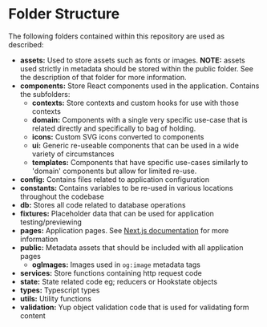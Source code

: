 # Folder Structure

The following folders contained within this repository are used as described:

- **assets:** Used to store assets such as fonts or images. **NOTE:** assets used strictly in metadata should be stored within the public folder. See the description of that folder for more information.
- **components:** Store React components used in the application. Contains the subfolders:
  - **contexts:** Store contexts and custom hooks for use with those contexts
  - **domain:** Components with a single very specific use-case that is related directly and specifically to bag of holding.
  - **icons:** Custom SVG icons converted to components
  - **ui:** Generic re-useable components that can be used in a wide variety of circumstances
  - **templates:** Components that have specific use-cases similarly to 'domain' components but allow for limited re-use.
- **config:** Contains files related to application configuration
- **constants:** Contains variables to be re-used in various locations throughout the codebase
- **db:** Stores all code related to database operations
- **fixtures:** Placeholder data that can be used for application testing/previewing
- **pages:** Application pages. See [Next.js documentation](https://nextjs.org/docs/basic-features/pages) for more information
- **public:** Metadata assets that should be included with all application pages
  - **ogImages:** Images used in `og:image` metadata tags
- **services:** Store functions containing http request code
- **state:** State related code eg; reducers or Hookstate objects
- **types:** Typescript types
- **utils:** Utility functions
- **validation:** Yup object validation code that is used for validating form content
